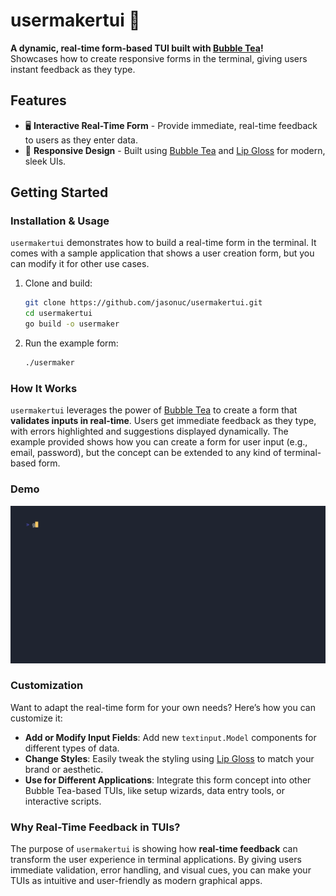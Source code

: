 # **usermakertui** 🚀

**A dynamic, real-time form-based TUI built with [Bubble Tea](https://github.com/charmbracelet/bubbletea)!**  
Showcases how to create responsive forms in the terminal, giving users instant feedback as they type.

## **Features**

- 🖥️ **Interactive Real-Time Form** - Provide immediate, real-time feedback to users as they enter data.
- 🎨 **Responsive Design** - Built using [Bubble Tea](https://github.com/charmbracelet/bubbletea) and [Lip Gloss](https://github.com/charmbracelet/lipgloss) for modern, sleek UIs.

## **Getting Started**

### **Installation & Usage**

`usermakertui` demonstrates how to build a real-time form in the terminal. It comes with a sample application that shows a user creation form, but you can modify it for other use cases.

1. Clone and build:

    ```bash
    git clone https://github.com/jasonuc/usermakertui.git
    cd usermakertui
    go build -o usermaker
    ```

2. Run the example form:

    ```bash
    ./usermaker
    ```

### **How It Works**

`usermakertui` leverages the power of [Bubble Tea](https://github.com/charmbracelet/bubbletea) to create a form that **validates inputs in real-time**. Users get immediate feedback as they type, with errors highlighted and suggestions displayed dynamically. The example provided shows how you can create a form for user input (e.g., email, password), but the concept can be extended to any kind of terminal-based form.

### **Demo**

![Demo](demo.gif)

### **Customization**

Want to adapt the real-time form for your own needs? Here’s how you can customize it:

- **Add or Modify Input Fields**: Add new `textinput.Model` components for different types of data.
- **Change Styles**: Easily tweak the styling using [Lip Gloss](https://github.com/charmbracelet/lipgloss) to match your brand or aesthetic.
- **Use for Different Applications**: Integrate this form concept into other Bubble Tea-based TUIs, like setup wizards, data entry tools, or interactive scripts.

### **Why Real-Time Feedback in TUIs?**

The purpose of `usermakertui` is showing how **real-time feedback** can transform the user experience in terminal applications. By giving users immediate validation, error handling, and visual cues, you can make your TUIs as intuitive and user-friendly as modern graphical apps.

